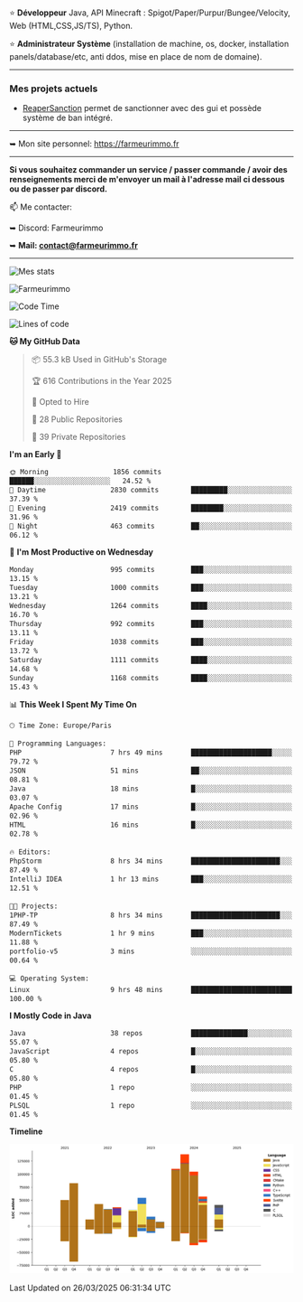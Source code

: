 ⭐ **Développeur** Java, API Minecraft : Spigot/Paper/Purpur/Bungee/Velocity, Web (HTML,CSS,JS/TS), Python.

⭐ **Administrateur Système** (installation de machine, os, docker, installation panels/database/etc, anti ddos, mise en place de nom de domaine).

---

### Mes projets actuels
- [ReaperSanction](https://www.spigotmc.org/resources/reapersanction.89580/) permet de sanctionner avec des gui et possède système de ban intégré.

---

➥ Mon site personnel: https://farmeurimmo.fr

---

**Si vous souhaitez commander un service / passer commande / avoir des renseignements merci de m'envoyer un mail à l'adresse mail ci dessous ou de passer par discord.**

📫 Me contacter:
 
   ➥ Discord: Farmeurimmo
   
   ➥ **Mail: contact@farmeurimmo.fr**

---

![Mes stats](https://github-readme-stats.farmeurimmo.fr/api?username=Farmeurimmo&count_private=true&show_icons=true&theme=radical)

<img src="https://komarev.com/ghpvc/?username=Farmeurimmo" alt="Farmeurimmo" />

<!--START_SECTION:waka-->
![Code Time](http://img.shields.io/badge/Code%20Time-1%2C939%20hrs%2045%20mins-blue)

![Lines of code](https://img.shields.io/badge/From%20Hello%20World%20I%27ve%20Written-822.1%20thousand%20lines%20of%20code-blue)

**🐱 My GitHub Data** 

> 📦 55.3 kB Used in GitHub's Storage 
 > 
> 🏆 616 Contributions in the Year 2025
 > 
> 💼 Opted to Hire
 > 
> 📜 28 Public Repositories 
 > 
> 🔑 39 Private Repositories 
 > 
**I'm an Early 🐤** 

```text
🌞 Morning                1856 commits        ██████░░░░░░░░░░░░░░░░░░░   24.52 % 
🌆 Daytime                2830 commits        █████████░░░░░░░░░░░░░░░░   37.39 % 
🌃 Evening                2419 commits        ████████░░░░░░░░░░░░░░░░░   31.96 % 
🌙 Night                  463 commits         ██░░░░░░░░░░░░░░░░░░░░░░░   06.12 % 
```
📅 **I'm Most Productive on Wednesday** 

```text
Monday                   995 commits         ███░░░░░░░░░░░░░░░░░░░░░░   13.15 % 
Tuesday                  1000 commits        ███░░░░░░░░░░░░░░░░░░░░░░   13.21 % 
Wednesday                1264 commits        ████░░░░░░░░░░░░░░░░░░░░░   16.70 % 
Thursday                 992 commits         ███░░░░░░░░░░░░░░░░░░░░░░   13.11 % 
Friday                   1038 commits        ███░░░░░░░░░░░░░░░░░░░░░░   13.72 % 
Saturday                 1111 commits        ████░░░░░░░░░░░░░░░░░░░░░   14.68 % 
Sunday                   1168 commits        ████░░░░░░░░░░░░░░░░░░░░░   15.43 % 
```


📊 **This Week I Spent My Time On** 

```text
🕑︎ Time Zone: Europe/Paris

💬 Programming Languages: 
PHP                      7 hrs 49 mins       ████████████████████░░░░░   79.72 % 
JSON                     51 mins             ██░░░░░░░░░░░░░░░░░░░░░░░   08.81 % 
Java                     18 mins             █░░░░░░░░░░░░░░░░░░░░░░░░   03.07 % 
Apache Config            17 mins             █░░░░░░░░░░░░░░░░░░░░░░░░   02.96 % 
HTML                     16 mins             █░░░░░░░░░░░░░░░░░░░░░░░░   02.78 % 

🔥 Editors: 
PhpStorm                 8 hrs 34 mins       ██████████████████████░░░   87.49 % 
IntelliJ IDEA            1 hr 13 mins        ███░░░░░░░░░░░░░░░░░░░░░░   12.51 % 

🐱‍💻 Projects: 
1PHP-TP                  8 hrs 34 mins       ██████████████████████░░░   87.49 % 
ModernTickets            1 hr 9 mins         ███░░░░░░░░░░░░░░░░░░░░░░   11.88 % 
portfolio-v5             3 mins              ░░░░░░░░░░░░░░░░░░░░░░░░░   00.64 % 

💻 Operating System: 
Linux                    9 hrs 48 mins       █████████████████████████   100.00 % 
```

**I Mostly Code in Java** 

```text
Java                     38 repos            ██████████████░░░░░░░░░░░   55.07 % 
JavaScript               4 repos             █░░░░░░░░░░░░░░░░░░░░░░░░   05.80 % 
C                        4 repos             █░░░░░░░░░░░░░░░░░░░░░░░░   05.80 % 
PHP                      1 repo              ░░░░░░░░░░░░░░░░░░░░░░░░░   01.45 % 
PLSQL                    1 repo              ░░░░░░░░░░░░░░░░░░░░░░░░░   01.45 % 
```



**Timeline**

![Lines of Code chart](https://raw.githubusercontent.com/Farmeurimmo/Farmeurimmo/main/assets/bar_graph.png)


 Last Updated on 26/03/2025 06:31:34 UTC
<!--END_SECTION:waka-->
